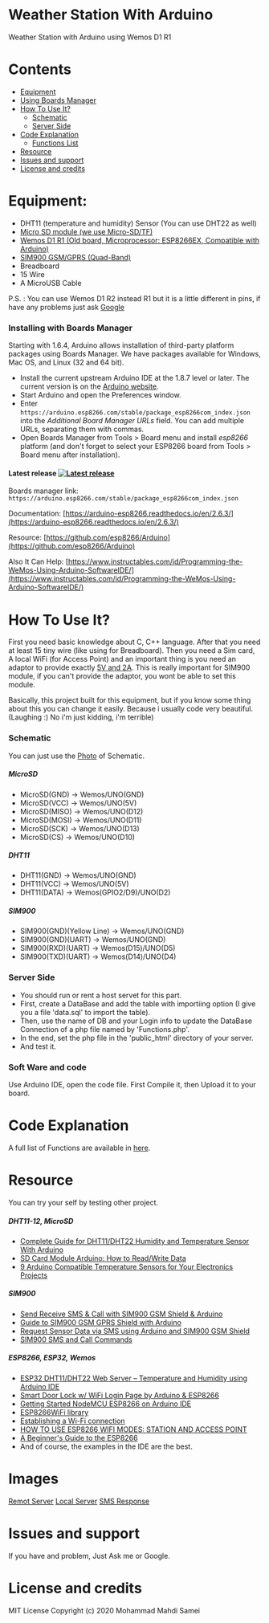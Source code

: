 # Weather Station With Arduino
Weather Station with Arduino using Wemos D1 R1

# Contents
- [Equipment](#equipment)
- [Using Boards Manager](#installing-with-boards-manager)
- [How To Use It?](#how-to-use-it)
  - [Schematic](#Schematic)
  - [Server Side](#Server-side)
- [Code Explanation](#Code)
  - [Functions List](#Functions-List)
- [Resource](#Resource)
- [Issues and support](#Issues-and-support)
- [License and credits](#license-and-credits)   

# Equipment:
- DHT11 (temperature and humidity) Sensor (You can use DHT22 as well)
- [Micro SD module (we use Micro-SD/TF)](https://github.com/Msameim181/Weather-Station-Arduino/blob/master/Equipment/Micro-SD-TF.jpg) 
- [Wemos D1 R1 (Old board, Microprocessor: ESP8266EX, Compatible with Arduino)](https://github.com/Msameim181/Weather-Station-Arduino/blob/master/Equipment/WeMos-D1-R1-Board-2.jpg)
- [SIM900 GSM/GPRS (Quad-Band)](https://github.com/Msameim181/Weather-Station-Arduino/blob/master/Equipment/SIM900-GSM-GPRS-2.jpg)
- Breadboard
- 15 Wire
- A MicroUSB Cable

P.S. : You can use Wemos D1 R2 instead R1 but it is a little different in pins, if have any problems just ask [Google](https://www.Google.com/)

### Installing with Boards Manager

Starting with 1.6.4, Arduino allows installation of third-party platform packages using Boards Manager. We have packages available for Windows, Mac OS, and Linux (32 and 64 bit).

- Install the current upstream Arduino IDE at the 1.8.7 level or later. The current version is on the [Arduino website](https://www.arduino.cc/en/main/software).
- Start Arduino and open the Preferences window.
- Enter ```https://arduino.esp8266.com/stable/package_esp8266com_index.json``` into the *Additional Board Manager URLs* field. You can add multiple URLs, separating them with commas.
- Open Boards Manager from Tools > Board menu and install *esp8266* platform (and don't forget to select your ESP8266 board from Tools > Board menu after installation).

#### Latest release [![Latest release](https://img.shields.io/github/release/esp8266/Arduino.svg)](https://github.com/esp8266/Arduino/releases/latest/)
Boards manager link: `https://arduino.esp8266.com/stable/package_esp8266com_index.json`

Documentation: [https://arduino-esp8266.readthedocs.io/en/2.6.3/](https://arduino-esp8266.readthedocs.io/en/2.6.3/)

Resource: [https://github.com/esp8266/Arduino](https://github.com/esp8266/Arduino)

Also It Can Help: [https://www.instructables.com/id/Programming-the-WeMos-Using-Arduino-SoftwareIDE/](https://www.instructables.com/id/Programming-the-WeMos-Using-Arduino-SoftwareIDE/)

# How To Use It?
First you need basic knowledge about C, C++ language. After that you need at least 15 tiny wire (like using for Breadboard). Then you need a Sim card, A local WiFi (for Access Point) and an important thing is you need an adaptor to provide exactly [5V and 2A](https://www.google.com/search?q=5v+and+2a+adaptor&oq=5v+and+2a+adaptor&aqs=chrome..69i57.10565j0j1&sourceid=chrome&ie=UTF-8). This is really important for SIM900 module, if you can't provide the adaptor, you wont be able to set this module.

Basically, this project built for this equipment, but if you know some thing about this you can change it easily. Because i usually code very beautiful. (Laughing :) No i'm just kidding, i'm terrible)


### Schematic
You can just use the [Photo](https://github.com/Msameim181/Weather-Station-Arduino/blob/master/Schematic/Schematic%20Final%20(Sim900)/Schematic%20Final%20(Sim900).jpg) of Schematic.

##### MicroSD
- MicroSD(GND)  -> Wemos/UNO(GND)
- MicroSD(VCC)  -> Wemos/UNO(5V)
- MicroSD(MISO) -> Wemos/UNO(D12)
- MicroSD(MOSI) -> Wemos/UNO(D11)
- MicroSD(SCK)  -> Wemos/UNO(D13)
- MicroSD(CS)   -> Wemos/UNO(D10)

##### DHT11
- DHT11(GND)    -> Wemos/UNO(GND)
- DHT11(VCC)    -> Wemos/UNO(5V)
- DHT11(DATA)   -> Wemos(GPIO2/D9)/UNO(D2)

##### SIM900
- SIM900(GND)(Yellow Line)  -> Wemos/UNO(GND)
- SIM900(GND)(UART)         -> Wemos/UNO(GND)
- SIM900(RXD)(UART)         -> Wemos(D15)/UNO(D5)
- SIM900(TXD)(UART)         -> Wemos(D14)/UNO(D4)

### Server Side
 - You should run or rent a host servet for this part.
 - First, create a DataBase and add the table with importiing option (I give you a file 'data.sql' to import the table). 
 - Then, use the name of DB and your Login info to update the DataBase Connection of a php file named by 'Functions.php'. 
 - In the end, set the php file in the 'public_html' directory of your server. 
 - And test it.
 
### Soft Ware and code
Use Arduino IDE, open the code file. First Compile it, then Upload it to your board.


# Code Explanation
A full list of Functions are available in [here](https://github.com/Msameim181/Weather-Station-Arduino/blob/master/Functions.md).

# Resource
You can try your self by testing other project.

##### DHT11-12, MicroSD
- [Complete Guide for DHT11/DHT22 Humidity and Temperature Sensor With Arduino](https://randomnerdtutorials.com/complete-guide-for-dht11dht22-humidity-and-temperature-sensor-with-arduino/)
- [SD Card Module Arduino: How to Read/Write Data](https://electropeak.com/learn/sd-card-module-read-write-arduino-tutorial/)
- [9 Arduino Compatible Temperature Sensors for Your Electronics Projects](https://randomnerdtutorials.com/9-arduino-compatible-temperature-sensors-for-your-electronics-projects/)

##### SIM900
- [Send Receive SMS & Call with SIM900 GSM Shield & Arduino](https://lastminuteengineers.com/sim900-gsm-shield-arduino-tutorial/)
- [Guide to SIM900 GSM GPRS Shield with Arduino](https://randomnerdtutorials.com/sim900-gsm-gprs-shield-arduino/)
- [Request Sensor Data via SMS using Arduino and SIM900 GSM Shield](https://randomnerdtutorials.com/request-sensor-data-sms-arduino-sim900-gsm-shield/#more-61678)
- [SIM900 SMS and Call Commands](http://www.raviyp.com/sim900-sms-call-commands/)

##### ESP8266, ESP32, Wemos
- [ESP32 DHT11/DHT22 Web Server – Temperature and Humidity using Arduino IDE](https://randomnerdtutorials.com/esp32-dht11-dht22-temperature-humidity-web-server-arduino-ide/)
- [Smart Door Lock w/ WiFi Login Page by Arduino & ESP8266](https://electropeak.com/learn/smart-door-lock-w-wifi-login-page-by-arduino-esp8266/)
- [Getting Started NodeMCU ESP8266 on Arduino IDE](https://electropeak.com/learn/nodemcu-esp8266-on-arduino-ide/)
- [ESP8266WiFi library](https://arduino-esp8266.readthedocs.io/en/latest/esp8266wifi/readme.html)
- [Establishing a Wi-Fi connection](https://tttapa.github.io/ESP8266/Chap07%20-%20Wi-Fi%20Connections.html)
- [HOW TO USE ESP8266 WIFI MODES: STATION AND ACCESS POINT](http://onlineshouter.com/use-esp8266-wifi-modes-station-access-point/)
- [A Beginner's Guide to the ESP8266](https://tttapa.github.io/ESP8266/Chap01%20-%20ESP8266.html)
- And of course, the examples in the IDE are the best.

# Images
[Remot Server](https://github.com/Msameim181/Weather-Station-Arduino/blob/master/Remot%20Server.png)
[Local Server](https://github.com/Msameim181/Weather-Station-Arduino/blob/master/Local%20Server.png)
[SMS Response](https://github.com/Msameim181/Weather-Station-Arduino/blob/master/SMS%20Response.png)

# Issues and support
If you have and problem, Just Ask me or Google.
 
# License and credits
MIT License
Copyright (c) 2020 Mohammad Mahdi Samei

